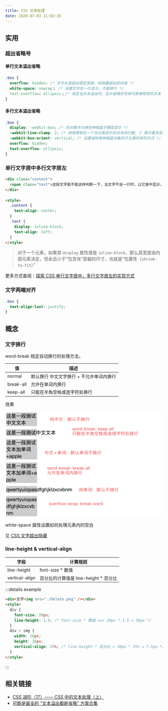 ```yaml
---
title: CSS 文本处理
date: 2020-07-03 11:02:26
---
```


## 实用

### 超出省略号

<h4>单行文本溢出省略</h4>

```css
.box {
  overflow: hidden; /* 文字长度超出限定宽度，则隐藏超出的内容 */
  white-space: nowrap； /* 设置文字在一行显示，不能换行 */
  text-overflow: ellipsis；/* 规定当文本溢出时，显示省略符号来代表被修剪的文本 */
}
```

<h4>多行文本溢出省略</h4>

```css
.box {
  display: -webkit-box; /* 将对象作为弹性伸缩盒子模型显示 */
  -webkit-line-clamp: 2; /* 用来限制在一个块元素显示的文本的行数, 2 表示最多显示 2 行 */
  -webkit-box-orient: vertical; /* 设置或检索伸缩盒对象的子元素的排列方式 */
  overflow: hidden;
  text-overflow: ellipsis;
}
```

### 单行文字居中多行文字居左

```html
<div class="content">
  <span class="text">这段文字能不能这样判断一下，当文字不足一行时，让它居中显示，当文字超过一行就让它居左</span>
</div>

<style>
  .content {
    text-align: center;
  }
  .text {
    display: inline-block;
    text-align: left;
  }
</style>
```

> 对于一个元素，如果其 `display` 属性值是 `inline-block`，那么其宽度由内部元素决定，但永远小于“包含块”容器的尺寸，也就是“包裹性（`shrink-to-fit`）”

更多方式查阅：[探索 CSS 单行文字居中，多行文字居左的实现方式](https://juejin.im/post/5e01bf03e51d45581b11f376)

### 文字两端对齐

```css
.box {
  text-align-last: justify;
}
```

## 概念

### 文字换行

<span class='orange'>word-break</span> 规定自动换行的处理方法。

| 值        | 描述                                     |
| --------- | ---------------------------------------- |
| normal    | 默认换行 中文文字换行 + 不允许单词内换行 |
| break-all | 允许在单词内换行                         |
| keep-all  | 只能在半角空格或连字符处换行             |

效果

<img src='../../assets/css/note/word-break.png' class='small center' />

<span class='orange'>white-space</span> 属性设置如何处理元素内的空白

见 [CSS 文字超出隐藏](https://juejin.im/post/5d35b380518825413a51d8d8)

### line-height & vertical-align

| 字段           | 计算规则                               |
| -------------- | -------------------------------------- |
| line-height    | font-size \* 数值                      |
| vertical-align | 百分比的计算值是 line-height \* 百分比 |

:::details example

```html {5,10}
<div>文字<img src="./delete.png" /></div>
<style>
  div {
    font-size: 20px;
    line-height: 1.5; /* font-size * 数值 ==> 20px * 1.5 = 30px */
  }
  div > img {
    width: 16px;
    height: 16px;
    vertical-align: 25%; /* line-height * 百分比 = 30px * 25% = 7.5px */
  }
</style>
```

:::

## 相关链接

- [CSS 进阶（17）—— CSS 中的文本处理（上）](https://juejin.im/post/5d12dcc0f265da1b7638b120)
- [可能是最全的 “文本溢出截断省略” 方案合集](https://juejin.im/post/5dc15b35f265da4d432a3d10)
